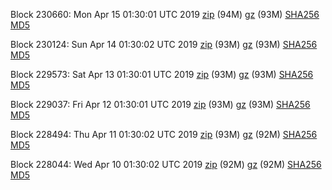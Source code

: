 Block 230660: Mon Apr 15 01:30:01 UTC 2019 [zip](https://files.01coin.io/mainnet/2019-04-15/bootstrap.dat.zip) (94M) [gz](https://files.01coin.io/mainnet/2019-04-15/bootstrap.dat.tar.gz) (93M) [SHA256](https://files.01coin.io/mainnet/2019-04-15/sha256.txt) [MD5](https://files.01coin.io/mainnet/2019-04-15/md5.txt)

Block 230124: Sun Apr 14 01:30:02 UTC 2019 [zip](https://files.01coin.io/mainnet/2019-04-14/bootstrap.dat.zip) (93M) [gz](https://files.01coin.io/mainnet/2019-04-14/bootstrap.dat.tar.gz) (93M) [SHA256](https://files.01coin.io/mainnet/2019-04-14/sha256.txt) [MD5](https://files.01coin.io/mainnet/2019-04-14/md5.txt)

Block 229573: Sat Apr 13 01:30:01 UTC 2019 [zip](https://files.01coin.io/mainnet/2019-04-13/bootstrap.dat.zip) (93M) [gz](https://files.01coin.io/mainnet/2019-04-13/bootstrap.dat.tar.gz) (93M) [SHA256](https://files.01coin.io/mainnet/2019-04-13/sha256.txt) [MD5](https://files.01coin.io/mainnet/2019-04-13/md5.txt)

Block 229037: Fri Apr 12 01:30:01 UTC 2019 [zip](https://files.01coin.io/mainnet/2019-04-12/bootstrap.dat.zip) (93M) [gz](https://files.01coin.io/mainnet/2019-04-12/bootstrap.dat.tar.gz) (93M) [SHA256](https://files.01coin.io/mainnet/2019-04-12/sha256.txt) [MD5](https://files.01coin.io/mainnet/2019-04-12/md5.txt)

Block 228494: Thu Apr 11 01:30:02 UTC 2019 [zip](https://files.01coin.io/mainnet/2019-04-11/bootstrap.dat.zip) (93M) [gz](https://files.01coin.io/mainnet/2019-04-11/bootstrap.dat.tar.gz) (92M) [SHA256](https://files.01coin.io/mainnet/2019-04-11/sha256.txt) [MD5](https://files.01coin.io/mainnet/2019-04-11/md5.txt)

Block 228044: Wed Apr 10 01:30:02 UTC 2019 [zip](https://files.01coin.io/mainnet/2019-04-10/bootstrap.dat.zip) (92M) [gz](https://files.01coin.io/mainnet/2019-04-10/bootstrap.dat.tar.gz) (92M) [SHA256](https://files.01coin.io/mainnet/2019-04-10/sha256.txt) [MD5](https://files.01coin.io/mainnet/2019-04-10/md5.txt)
